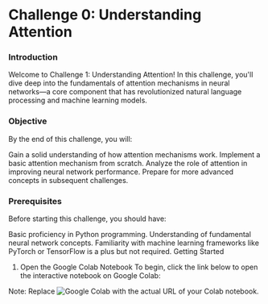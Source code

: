 # Challenge 0: Understanding Attention

### Introduction

Welcome to Challenge 1: Understanding Attention! In this challenge, you'll dive deep into the fundamentals of attention mechanisms in neural networks—a core component that has revolutionized natural language processing and machine learning models.

### Objective

By the end of this challenge, you will:

Gain a solid understanding of how attention mechanisms work.
Implement a basic attention mechanism from scratch.
Analyze the role of attention in improving neural network performance.
Prepare for more advanced concepts in subsequent challenges.

### Prerequisites

Before starting this challenge, you should have:

Basic proficiency in Python programming.
Understanding of fundamental neural network concepts.
Familiarity with machine learning frameworks like PyTorch or TensorFlow is a plus but not required.
Getting Started
1. Open the Google Colab Notebook
To begin, click the link below to open the interactive notebook on Google Colab:


Note: Replace ![Google Colab](https://colab.research.google.com/) with the actual URL of your Colab notebook.
